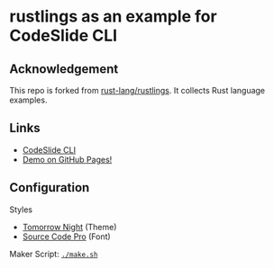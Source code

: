 # rustlings as an example for CodeSlide CLI

## Acknowledgement
This repo is forked from [rust-lang/rustlings](https://github.com/rust-lang/rustlings/). It collects Rust language examples.

## Links
- [CodeSlide CLI](https://github.com/AsherJingkongChen/codeslide/tree/main/app/cli)
- [Demo on GitHub Pages!](https://asherjingkongchen.github.io/rustlings-as-codeslide-cli-example/)

## Configuration
Styles
- [Tomorrow Night](https://doc.rust-lang.org/book/tomorrow-night.css) (Theme)
- [Source Code Pro](https://fonts.googleapis.com/css2?family=Source+Code+Pro:wght@300;400;700&display=swap) (Font)

Maker Script: [`./make.sh`](./make.sh)
